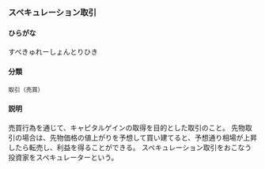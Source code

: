 <div style="display:none;">

## [あ行](securities-terms?id=あ行)
## [か行](securities-terms?id=か行)
## [さ行](securities-terms?id=さ行)

</div>

### スペキュレーション取引

#### ひらがな

すぺきゅれーしょんとりひき

#### 分類

`取引（売買）`

#### 説明

売買行為を通じて、キャピタルゲインの取得を目的とした取引のこと。先物取引の場合は、先物価格の値上がりを予想して買い建てると、予想通り相場が上昇したら転売し、利益を得ることができる。スペキュレーション取引をおこなう投資家をスペキュレーターという。

<div style="display:none;">

## [た行](securities-terms?id=た行)
## [な行](securities-terms?id=な行)
## [は行](securities-terms?id=は行)
## [ま行](securities-terms?id=ま行)
## [や行](securities-terms?id=や行)
## [ら行](securities-terms?id=ら行)
## [わ行](securities-terms?id=わ行)
## [英数字・記号](securities-terms?id=英数字・記号)

</div>

